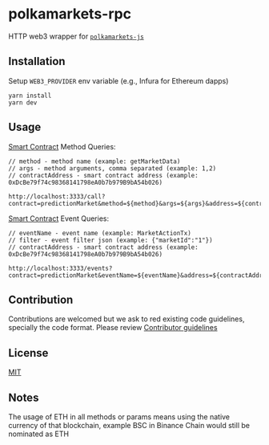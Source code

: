 # polkamarkets-rpc

HTTP web3 wrapper for [`polkamarkets-js`](https://github.com/polkamarkets/polkamarkets-js)

## Installation

Setup `WEB3_PROVIDER` env variable (e.g., Infura for Ethereum dapps)

```
yarn install
yarn dev
```

## Usage

[Smart Contract](https://github.com/Polkamarkets/polkamarkets-js/tree/main/contracts/PredictionMarket.sol) Method Queries:

```
// method - method name (example: getMarketData)
// args - method arguments, comma separated (example: 1,2)
// contractAddress - smart contract address (example: 0xDcBe79f74c98368141798eA0b7b979B9bA54b026)

http://localhost:3333/call?contract=predictionMarket&method=${method}&args=${args}&address=${contractAddress}
```

[Smart Contract](https://github.com/Polkamarkets/polkamarkets-js/tree/main/contracts/PredictionMarket.sol) Event Queries:

```
// eventName - event name (example: MarketActionTx)
// filter - event filter json (example: {"marketId":"1"})
// contractAddress - smart contract address (example: 0xDcBe79f74c98368141798eA0b7b979B9bA54b026)

http://localhost:3333/events?contract=predictionMarket&eventName=${eventName}&address=${contractAddress}&filter=${filter}
```

## Contribution

Contributions are welcomed but we ask to red existing code guidelines, specially the code format. Please review [Contributor guidelines][1]

## License

[MIT](https://choosealicense.com/licenses/mit/)

## Notes

The usage of ETH in all methods or params means using the native currency of that blockchain, example BSC in Binance Chain would still be nominated as ETH

[1]: https://github.com/polkamarkets/polkamarkets-js/blob/master/CONTRIBUTING.md
